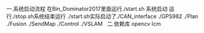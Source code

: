 

一.系统启动流程
在Bin_Dominator2017里面运行./start.sh 系统启动 运行./stop.sh系统结束运行
  ./start.sh实际启动了./CAN_interface ./GPS982 ./Plan ./Fusion ./SendMap ./Control ./VSLAM
  
二.依赖库
opencv lcm 
